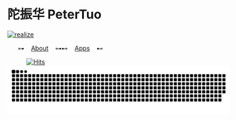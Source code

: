 

# 陀振华 PeterTuo

[![realize](https://xsa.vercel.app/static/img/realize.png)](https://xsa.vercel.app)

&nbsp;&nbsp;&nbsp;&nbsp;&nbsp; ⊶ &nbsp;&nbsp; [About](https://xsa.vercel.app/?about) &nbsp;&nbsp; ⊶⊷  &nbsp;&nbsp; [Apps](https://xsa.vercel.app/?apps) &nbsp;&nbsp; ⊷

&nbsp;&nbsp;&nbsp;&nbsp;&nbsp;&nbsp;&nbsp;&nbsp;&nbsp;&nbsp; [![Hits](https://hits.seeyoufarm.com/api/count/incr/badge.svg?url=https%3A%2F%2Fgithub.com%2Fgoldenlove&count_bg=%2379C83D&title_bg=%23000000&icon=postwoman.svg&icon_color=%23FFFFFF&title=Profile+Views&edge_flat=false)](https://xsa.vercel.app)
[![Snake](github-contribution-grid-snake.svg)](https://xsa.vercel.app)
